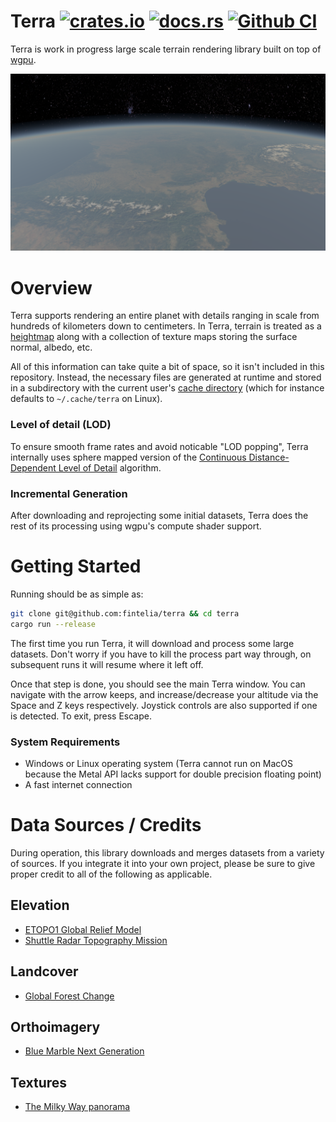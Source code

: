 # Terra [![crates.io](https://img.shields.io/crates/v/terra.svg)](https://crates.io/crates/terra) [![docs.rs](https://docs.rs/terra/badge.svg)](https://docs.rs/terra) [![Github CI](https://img.shields.io/github/workflow/status/fintelia/terra/Rust)]()

Terra is work in progress large scale terrain rendering library built on top of
[wgpu](https://github.com/gfx-rs/wgpu).

![Screenshot](/screenshot.png?raw=true)

# Overview

Terra supports rendering an entire planet with details ranging in scale from
hundreds of kilometers down to centimeters. In Terra, terrain is treated as a
[heightmap](https://en.wikipedia.org/wiki/Heightmap) along with a collection of
texture maps storing the surface normal, albedo, etc.

All of this information can take quite a bit of space, so it isn't included in
this repository. Instead, the necessary files are generated at runtime and
stored in a subdirectory with the current user's [cache
directory](https://docs.rs/dirs/3.0.1/dirs/fn.cache_dir.html) (which for
instance defaults to `~/.cache/terra` on Linux).

### Level of detail (LOD)

To ensure smooth frame rates and avoid noticable "LOD popping", Terra internally
uses sphere mapped version of the [Continuous Distance-Dependent Level of
Detail](https://pdfs.semanticscholar.org/6a75/892f45b72f8765379134e8d2a4ed6a04f1b0.pdf)
algorithm.

### Incremental Generation

After downloading and reprojecting some initial datasets, Terra does the rest of
its processing using wgpu's compute shader support.

# Getting Started

Running should be as simple as:

```bash
git clone git@github.com:fintelia/terra && cd terra
cargo run --release
```

The first time you run Terra, it will download and process some large
datasets. Don't worry if you have to kill the process part way through, on
subsequent runs it will resume where it left off.

Once that step is done, you should see the main Terra window. You can navigate
with the arrow keeps, and increase/decrease your altitude via the Space and Z
keys respectively. Joystick controls are also supported if one is detected. To
exit, press Escape.

### System Requirements

* Windows or Linux operating system (Terra cannot run on MacOS because the Metal API lacks support for double precision floating point)
* A fast internet connection

# Data Sources / Credits

During operation, this library downloads and merges datasets from a variety of sources. If you integrate
it into your own project, please be sure to give proper credit to all of the following as applicable.

## Elevation

* [ETOPO1 Global Relief Model](https://www.ngdc.noaa.gov/mgg/global)
* [Shuttle Radar Topography Mission](https://www.usgs.gov/centers/eros/science/usgs-eros-archive-digital-elevation-shuttle-radar-topography-mission-srtm-1-arc)

## Landcover

* [Global Forest Change](https://earthenginepartners.appspot.com/science-2013-global-forest/download_v1.7.html)

## Orthoimagery

* [Blue Marble Next Generation](https://visibleearth.nasa.gov/view.php?id=76487)

## Textures

* [The Milky Way panorama](https://www.eso.org/public/images/eso0932a/)
